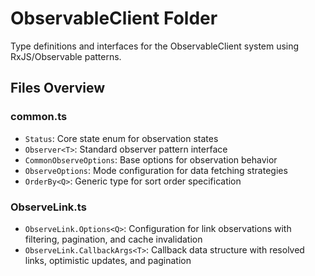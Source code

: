 # ObservableClient Folder

Type definitions and interfaces for the ObservableClient system using RxJS/Observable patterns.

## Files Overview

### common.ts

- `Status`: Core state enum for observation states
- `Observer<T>`: Standard observer pattern interface
- `CommonObserveOptions`: Base options for observation behavior
- `ObserveOptions`: Mode configuration for data fetching strategies
- `OrderBy<Q>`: Generic type for sort order specification

### ObserveLink.ts

- `ObserveLink.Options<Q>`: Configuration for link observations with filtering, pagination, and cache invalidation
- `ObserveLink.CallbackArgs<T>`: Callback data structure with resolved links, optimistic updates, and pagination
